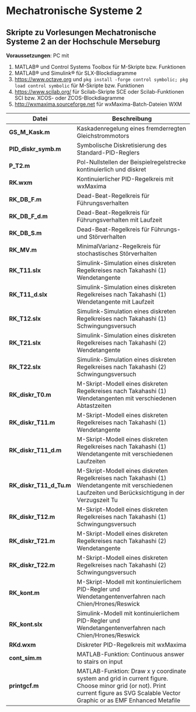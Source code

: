 # Mechatronische Systeme 2

## Skripte zu Vorlesungen Mechatronische Systeme 2 an der Hochschule Merseburg

**Voraussetzungen**: PC mit

1. MATLAB® und Control Systems Toolbox für M-Skripte bzw. Funktionen
2. MATLAB® und Simulink® für SLX-Blockdiagramme
3. https://www.octave.org und `pkg install -forge control symbolic; pkg load control symbolic` für M-Skripte bzw. Funktionen
4. https://www.scilab.org/ für Scilab-Skripte SCE oder Scilab-Funktionen SCI bzw. XCOS- oder ZCOS-Blockdiagramme
5. http://wxmaxima.sourceforge.net für wxMaxima-Batch-Dateien WXM

**Datei**|**Beschreibung**
---|---
**GS_M_Kask.m**|Kaskadenregelung eines fremderregten Gleichstrommotors
**PID_diskr_symb.m**|Symbolische Diskretisierung des Standard-PID-Reglers
**P_T2.m**|Pol-Nullstellen der Beispielregelstrecke kontinuierlich und diskret
**RK.wxm**|Kontinuierlicher PID-Regelkreis mit wxMaxima
**RK_DB_F.m**|Dead-Beat-Regelkreis für Führungsverhalten
**RK_DB_F_d.m**|Dead-Beat-Regelkreis für Führungsverhalten mit Laufzeit
**RK_DB_S.m**|Dead-Beat-Regelkreis für Führungs- und Störverhalten
**RK_MV.m**|MinimalVarianz-Regelkreis für stochastisches Störverhalten
**RK_T11.slx**|Simulink-Simulation eines diskreten Regelkreises nach Takahashi (1) Wendetangente
**RK_T11_d.slx**|Simulink-Simulation eines diskreten Regelkreises nach Takahashi (1) Wendetangente mit Laufzeit
**RK_T12.slx**|Simulink-Simulation eines diskreten Regelkreises nach Takahashi (1) Schwingungsversuch
**RK_T21.slx**|Simulink-Simulation eines diskreten Regelkreises nach Takahashi (2) Wendetangente
**RK_T22.slx**|Simulink-Simulation eines diskreten Regelkreises nach Takahashi (2) Schwingungsversuch
**RK_diskr_T0.m**|M-Skript-Modell eines diskreten Regelkreises nach Takahashi (1) Wendetangenten mit verschiedenen Abtastzeiten
**RK_diskr_T11.m**|M-Skript-Modell eines diskreten Regelkreises nach Takahashi (1) Wendetangente
**RK_diskr_T11_d.m**|M-Skript-Modell eines diskreten Regelkreises nach Takahashi (1) Wendetangente mit verschiedenen Laufzeiten
**RK_diskr_T11_d_Tu.m**|M-Skript-Modell eines diskreten Regelkreises nach Takahashi (1) Wendetangente mit verschiedenen Laufzeiten und Berücksichtigung in der Verzugszeit Tu
**RK_diskr_T12.m**|M-Skript-Modell eines diskreten Regelkreises nach Takahashi (1) Schwingungsversuch
**RK_diskr_T21.m**|M-Skript-Modell eines diskreten Regelkreises nach Takahashi (2) Wendetangente
**RK_diskr_T22.m**|M-Skript-Modell eines diskreten Regelkreises nach Takahashi (2) Schwingungsversuch
**RK_kont.m**|M-Skript-Modell mit kontinuierlichem PID-Regler und Wendetangentenverfahren nach Chien/Hrones/Reswick
**RK_kont.slx**|Simulink-Modell mit kontinuierlichem PID-Regler und Wendetangentenverfahren nach Chien/Hrones/Reswick
**RKd.wxm**|Diskreter PID-Regelkreis mit wxMaxima
**cont_sim.m**|MATLAB-Funktion: Continuous answer to stairs on input
**printgcf.m**|MATLAB-Funktion: Draw x y coordinate system and grid in current figure. Choose minor grid (or not). Print current figure as SVG Scalable Vector Graphic or as EMF Enhanced Metafile
